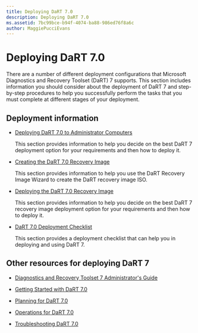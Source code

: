 ```yaml
---
title: Deploying DaRT 7.0
description: Deploying DaRT 7.0
ms.assetid: 7bc99bce-b94f-4074-ba88-986ed76f8a6c
author: MaggiePucciEvans
---
```


# Deploying DaRT 7.0


There are a number of different deployment configurations that Microsoft Diagnostics and Recovery Toolset (DaRT) 7 supports. This section includes information you should consider about the deployment of DaRT 7 and step-by-step procedures to help you successfully perform the tasks that you must complete at different stages of your deployment.

## Deployment information


-   [Deploying DaRT 7.0 to Administrator Computers](deploying-dart-70-to-administrator-computers-dart-7.md)

    This section provides information to help you decide on the best DaRT 7 deployment option for your requirements and then how to deploy it.

-   [Creating the DaRT 7.0 Recovery Image](creating-the-dart-70-recovery-image-dart-7.md)

    This section provides information to help you use the DaRT Recovery Image Wizard to create the DaRT recovery image ISO.

-   [Deploying the DaRT 7.0 Recovery Image](deploying-the-dart-70-recovery-image-dart-7.md)

    This section provides information to help you decide on the best DaRT 7 recovery image deployment option for your requirements and then how to deploy it.

-   [DaRT 7.0 Deployment Checklist](dart-70-deployment-checklist-dart-7.md)

    This section provides a deployment checklist that can help you in deploying and using DaRT 7.

## Other resources for deploying DaRT 7


-   [Diagnostics and Recovery Toolset 7 Administrator's Guide](index.md)

-   [Getting Started with DaRT 7.0](getting-started-with-dart-70-new-ia.md)

-   [Planning for DaRT 7.0](planning-for-dart-70-new-ia.md)

-   [Operations for DaRT 7.0](operations-for-dart-70-new-ia.md)

-   [Troubleshooting DaRT 7.0](troubleshooting-dart-70-new-ia.md)

 

 





